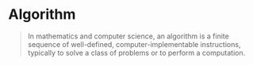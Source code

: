 Algorithm
=========
> In mathematics and computer science, an algorithm is a finite sequence of well-defined, computer-implementable instructions, typically to solve a class of problems or to perform a computation.
